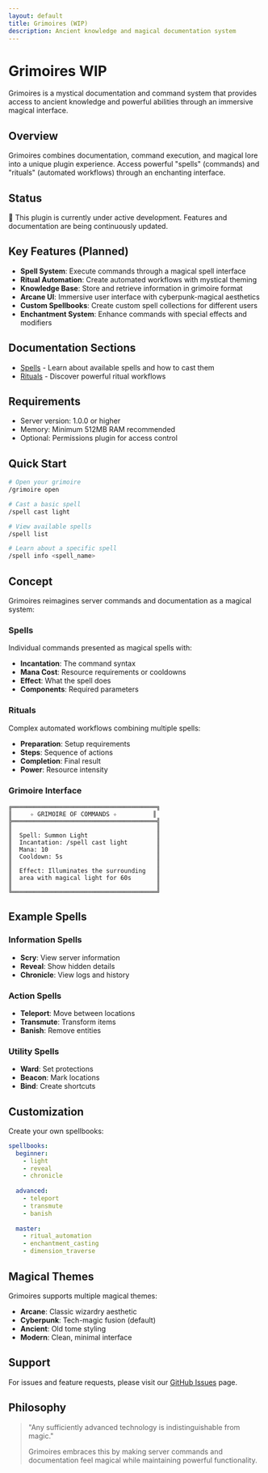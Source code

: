 ```yaml
---
layout: default
title: Grimoires (WIP)
description: Ancient knowledge and magical documentation system
---
```


# Grimoires <span class="wip-badge">WIP</span>

Grimoires is a mystical documentation and command system that provides access to ancient knowledge and powerful abilities through an immersive magical interface.

## Overview

Grimoires combines documentation, command execution, and magical lore into a unique plugin experience. Access powerful "spells" (commands) and "rituals" (automated workflows) through an enchanting interface.

## Status

🚧 This plugin is currently under active development. Features and documentation are being continuously updated.

## Key Features (Planned)

- **Spell System**: Execute commands through a magical spell interface
- **Ritual Automation**: Create automated workflows with mystical theming
- **Knowledge Base**: Store and retrieve information in grimoire format
- **Arcane UI**: Immersive user interface with cyberpunk-magical aesthetics
- **Custom Spellbooks**: Create custom spell collections for different users
- **Enchantment System**: Enhance commands with special effects and modifiers

## Documentation Sections

- [Spells](spells/) - Learn about available spells and how to cast them
- [Rituals](rituals/) - Discover powerful ritual workflows

## Requirements

- Server version: 1.0.0 or higher
- Memory: Minimum 512MB RAM recommended
- Optional: Permissions plugin for access control

## Quick Start

```bash
# Open your grimoire
/grimoire open

# Cast a basic spell
/spell cast light

# View available spells
/spell list

# Learn about a specific spell
/spell info <spell_name>
```

## Concept

Grimoires reimagines server commands and documentation as a magical system:

### Spells
Individual commands presented as magical spells with:
- **Incantation**: The command syntax
- **Mana Cost**: Resource requirements or cooldowns
- **Effect**: What the spell does
- **Components**: Required parameters

### Rituals
Complex automated workflows combining multiple spells:
- **Preparation**: Setup requirements
- **Steps**: Sequence of actions
- **Completion**: Final result
- **Power**: Resource intensity

### Grimoire Interface

```
╔════════════════════════════════════════╗
║     ✧ GRIMOIRE OF COMMANDS ✧          ║
╠════════════════════════════════════════╣
║                                        ║
║  Spell: Summon Light                   ║
║  Incantation: /spell cast light        ║
║  Mana: 10                              ║
║  Cooldown: 5s                          ║
║                                        ║
║  Effect: Illuminates the surrounding   ║
║  area with magical light for 60s       ║
║                                        ║
╚════════════════════════════════════════╝
```

## Example Spells

### Information Spells
- **Scry**: View server information
- **Reveal**: Show hidden details
- **Chronicle**: View logs and history

### Action Spells
- **Teleport**: Move between locations
- **Transmute**: Transform items
- **Banish**: Remove entities

### Utility Spells
- **Ward**: Set protections
- **Beacon**: Mark locations
- **Bind**: Create shortcuts

## Customization

Create your own spellbooks:

```yaml
spellbooks:
  beginner:
    - light
    - reveal
    - chronicle
    
  advanced:
    - teleport
    - transmute
    - banish
    
  master:
    - ritual_automation
    - enchantment_casting
    - dimension_traverse
```

## Magical Themes

Grimoires supports multiple magical themes:
- **Arcane**: Classic wizardry aesthetic
- **Cyberpunk**: Tech-magic fusion (default)
- **Ancient**: Old tome styling
- **Modern**: Clean, minimal interface

## Support

For issues and feature requests, please visit our [GitHub Issues](https://github.com/Cybernetic-Forge/Plugin-Wiki/issues) page.

## Philosophy

> "Any sufficiently advanced technology is indistinguishable from magic."
> 
> Grimoires embraces this by making server commands and documentation feel magical while maintaining powerful functionality.
